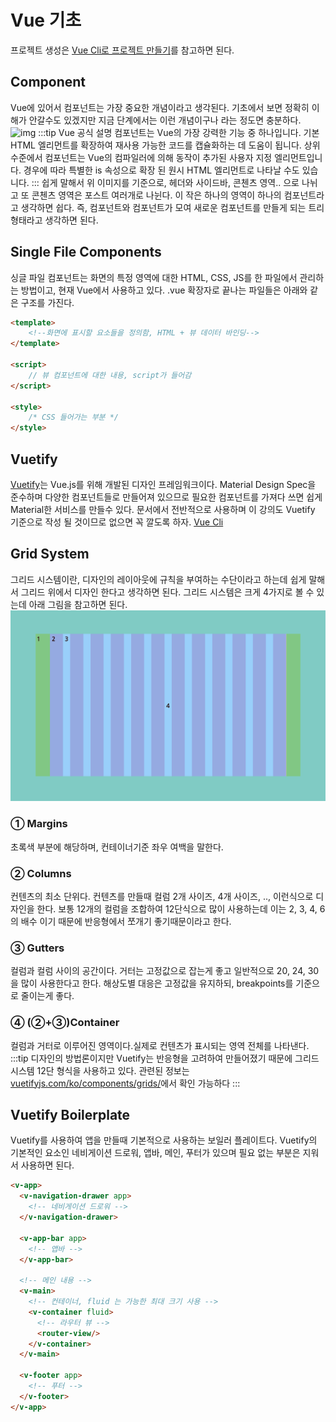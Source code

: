 # Vue 기초
프로젝트 생성은 [Vue Cli로 프로젝트 만들기](/vuejs/#vue-cli-로-프로젝트-만들기)를 참고하면 된다.
## Component
Vue에 있어서 컴포넌트는 가장 중요한 개념이라고 생각된다. 기초에서 보면 정확히 이해가 안갈수도 있겠지만 지금 단계에서는 이런 개념이구나 라는 정도면 충분하다.
![img](https://kr.vuejs.org/images/components.png)
:::tip Vue 공식 설명
컴포넌트는 Vue의 가장 강력한 기능 중 하나입니다. 기본 HTML 엘리먼트를 확장하여 재사용 가능한 코드를 캡슐화하는 데 도움이 됩니다. 상위 수준에서 컴포넌트는 Vue의 컴파일러에 의해 동작이 추가된 사용자 지정 엘리먼트입니다. 경우에 따라 특별한 is 속성으로 확장 된 원시 HTML 엘리먼트로 나타날 수도 있습니다.
:::
쉽게 말해서 위 이미지를 기준으로, 헤더와 사이드바, 콘첸츠 영역.. 으로 나뉘고 또 콘첸츠 영역은 포스트 여러개로 나뉜다. 이 작은 하나의 영역이 하나의 컴포넌트라고 생각하면 쉽다. 즉, 컴포넌트와 컴포넌트가 모여 새로운 컴포넌트를 만들게 되는 트리 형태라고 생각하면 된다.

## Single File Components
싱글 파일 컴포넌트는 화면의 특정 영역에 대한 HTML, CSS, JS를 한 파일에서 관리하는 방법이고, 현재 Vue에서 사용하고 있다. 
.vue 확장자로 끝나는 파일들은 아래와 같은 구조를 가진다.
```html
<template>
    <!--화면에 표시할 요소들을 정의함, HTML + 뷰 데이터 바인딩-->
</template>

<script>
    // 뷰 컴포넌트에 대한 내용, script가 들어감 
</script>

<style>
    /* CSS 들어가는 부분 */
</style>
```

## Vuetify
[Vuetify](https://vuetifyjs.com/ko/)는 Vue.js를 위해 개발된 디자인 프레임워크이다. Material Design Spec을 준수하며 다양한 컴포넌트들로 만들어져 있으므로 필요한 컴포넌트를 가져다 쓰면 쉽게 Material한 서비스를 만들수 있다. 문서에서 전반적으로 사용하며 이 강의도 Vuetify 기준으로 작성 될 것이므로 없으면 꼭 깔도록 하자. [Vue Cli](/vuejs/#vue-cli)

## Grid System
그리드 시스템이란, 디자인의 레이아웃에 규칙을 부여하는 수단이라고 하는데 쉽게 말해서 그리드 위에서 디자인 한다고 생각하면 된다. 그리드 시스템은 크게 4가지로 볼 수 있는데 아래 그림을 참고하면 된다.
![img](https://github.com/labyrintos71/docs/blob/gh-pages/assets/img/gridsystem.png?raw=true)

### ① Margins
초록색 부분에 해당하며, 컨테이너기준 좌우 여백을 말한다.
### ② Columns
컨텐츠의 최소 단위다. 컨텐츠를 만들때 컬럼 2개 사이즈, 4개 사이즈, .., 이런식으로 디자인을 한다. 보통 12개의 컬럼을 조합하여 12단식으로 많이 사용하는데 이는 2, 3, 4, 6의 배수 이기 때문에 반응형에서 쪼개기 좋기때문이라고 한다.
### ③ Gutters
컬럼과 컬럼 사이의 공간이다. 거터는 고정값으로 잡는게 좋고 일반적으로 20, 24, 30을 많이 사용한다고 한다. 해상도별 대응은 고정값을 유지하되, breakpoints를 기준으로 줄이는게 좋다.
### ④ (②+③)Container
컬럼과 거터로 이루어진 영역이다.실제로 컨텐츠가 표시되는 영역 전체를 나타낸다.
:::tip
디자인의 방법론이지만 Vuetify는 반응형을 고려하여 만들어졌기 때문에 그리드 시스템 12단 형식을 사용하고 있다. 관련된 정보는 [vuetifyjs.com/ko/components/grids/](https://vuetifyjs.com/ko/components/grids/)에서 확인 가능하다
:::  
## Vuetify Boilerplate
Vuetify를 사용하여 앱을 만들때 기본적으로 사용하는 보일러 플레이트다. Vuetify의 기본적인 요소인 네비게이션 드로워, 앱바, 메인, 푸터가 있으며 필요 없는 부분은 지워서 사용하면 된다.
```html
<v-app>
  <v-navigation-drawer app>
    <!-- 네비게이션 드로워 -->
  </v-navigation-drawer>

  <v-app-bar app>
    <!-- 앱바 -->
  </v-app-bar>

  <!-- 메인 내용 -->
  <v-main>
    <!-- 컨테이너, fluid 는 가능한 최대 크기 사용 -->
    <v-container fluid>
      <!-- 라우터 뷰 -->
      <router-view/>
    </v-container>
  </v-main>
  
  <v-footer app>
    <!-- 푸터 -->
  </v-footer>
</v-app>
```